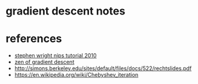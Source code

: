 # gradient descent notes

# references
- [stephen wright nips tutorial 2010](http://pages.cs.wisc.edu/~swright/nips2010/sjw-nips10.pdf)
- [zen of gradient descent](https://www.reddit.com/r/MachineLearning/comments/1t5w8w/the_zen_of_gradient_descent_with_an_illuminating/?utm_source=twitterfeed&utm_medium=twitter)
- http://simons.berkeley.edu/sites/default/files/docs/522/rechtslides.pdf
- https://en.wikipedia.org/wiki/Chebyshev_iteration
